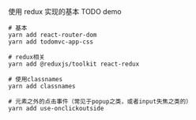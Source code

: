 使用 redux 实现的基本 TODO demo

```shell
# 基本
yarn add react-router-dom
yarn add todomvc-app-css
```

```shell
# redux相关
yarn add @reduxjs/toolkit react-redux
```

```shell
# 使用classnames
yarn add classnames
```

```shell
# 元素之外的点击事件（常见于popup之类，或者input失焦之类的）
yarn add use-onclickoutside
```
